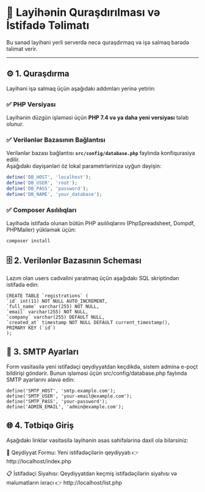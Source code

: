 # 📘 Layihənin Quraşdırılması və İstifadə Təlimatı

Bu sənəd layihəni yerli serverdə necə quraşdırmaq və işə salmaq barədə təlimat verir.

---

## ⚙️ 1. Quraşdırma

Layihəni işə salmaq üçün aşağıdakı addımları yerinə yetirin:

### ✅ PHP Versiyası

Layihənin düzgün işləməsi üçün **PHP 7.4 və ya daha yeni versiyası** tələb olunur.

### ✅ Verilənlər Bazasının Bağlantısı

Verilənlər bazası bağlantısı **`src/config/database.php`** faylında konfiqurasiya edilir.  
Aşağıdakı dəyişənləri öz lokal parametrlərinizə uyğun dəyişin:

```php
define('DB_HOST', 'localhost');
define('DB_USER', 'root');
define('DB_PASS', 'password');
define('DB_NAME', 'your_database');
```

### ✅ Composer Asılılıqları

Layihədə istifadə olunan bütün PHP asılılıqlarını (PhpSpreadsheet, Dompdf, PHPMailer) yükləmək üçün:

```
composer install
```

## 🗄️ 2. Verilənlər Bazasının Scheması

Lazım olan users cədvəlini yaratmaq üçün aşağıdakı SQL skriptindən istifadə edin:

```
CREATE TABLE `registrations` (
`id` int(11) NOT NULL AUTO_INCREMENT,
`full_name` varchar(255) NOT NULL,
`email` varchar(255) NOT NULL,
`company` varchar(255) DEFAULT NULL,
`created_at` timestamp NOT NULL DEFAULT current_timestamp(),
PRIMARY KEY (`id`)
);
```

## 📧 3. SMTP Ayarları

Form vasitəsilə yeni istifadəçi qeydiyyatdan keçdikdə, sistem adminə e-poçt bildirişi göndərir.
Bunun işləməsi üçün src/config/database.php faylında SMTP ayarlarını əlavə edin:

```
define('SMTP_HOST', 'smtp.example.com');
define('SMTP_USER', 'your-email@example.com');
define('SMTP_PASS', 'your-password');
define('ADMIN_EMAIL', 'admin@example.com');
```

## 🌐 4. Tətbiqə Giriş

Aşağıdakı linklər vasitəsilə layihənin əsas səhifələrinə daxil ola bilərsiniz:

📝 Qeydiyyat Formu: Yeni istifadəçilərin qeydiyyatı
👉 http://localhost/index.php

📋 İstifadəçi Siyahısı: Qeydiyyatdan keçmiş istifadəçilərin siyahısı və məlumatların ixracı
👉 http://localhost/list.php
